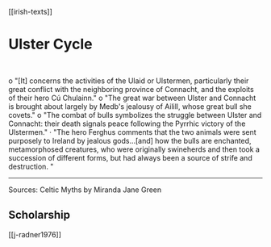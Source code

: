 [[irish-texts]]

# Ulster Cycle
	 
o "[It] concerns the activities of the Ulaid or Ulstermen, particularly their great conflict with the neighboring province of Connacht, and the exploits of their hero Cú Chulainn."
o "The great war between Ulster and Connacht is brought about largely by Medb's jealousy of Ailill, whose great bull she covets."
o "The combat of bulls symbolizes the struggle between Ulster and Connacht: their death signals peace following the Pyrrhic victory of the Ulstermen."
	· "The hero Ferghus comments that the two animals were sent purposely to Ireland by jealous gods...[and] how the bulls are enchanted, metamorphosed creatures, who were originally swineherds and then took a succession of different forms, but had always been a source of strife and destruction. "

----------------------------------------------------------------------------------------------------------------------------------------------------------------
Sources:
	Celtic Myths by Miranda Jane Green


## Scholarship
[[j-radner1976]]